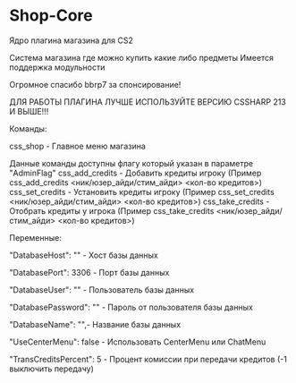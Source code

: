 # Shop-Core
Ядро плагина магазина для CS2

Система магазина где можно купить какие либо предметы
Имеется поддержка модульности

Огромное спасибо bbrp7 за спонсирование!

ДЛЯ РАБОТЫ ПЛАГИНА ЛУЧШЕ ИСПОЛЬЗУЙТЕ ВЕРСИЮ CSSHARP 213 И ВЫШЕ!!!

Команды:

css_shop - Главное меню магазина

Данные команды доступны флагу который указан в параметре "AdminFlag"
css_add_credits - Добавить кредиты игроку (Пример css_add_credits <ник/юзер_айди/стим_айди> <кол-во кредитов>)
css_set_credits - Установить кредиты игроку (Пример css_set_credits <ник/юзер_айди/стим_айди> <кол-во кредитов>)
css_take_credits - Отобрать кредиты у игрока (Пример css_take_credits <ник/юзер_айди/стим_айди> <кол-во кредитов>)

Переменные:

"DatabaseHost": "" - Хост базы данных

"DatabasePort": 3306 - Порт базы данных

"DatabaseUser": "" - Пользователь базы данных

"DatabasePassword": "" - Пароль от пользователя базы данных

"DatabaseName": "",- Название базы данных

"UseCenterMenu": false - Использовать CenterMenu или ChatMenu

"TransCreditsPercent": 5 - Процент комиссии при передачи кредитов (-1 выключить передачу)
